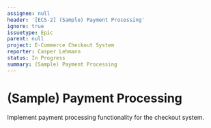 ```yaml
---
assignee: null
header: '[ECS-2] (Sample) Payment Processing'
ignore: true
issuetype: Epic
parent: null
project: E-Commerce Checkout System
reporter: Casper Lehmann
status: In Progress
summary: (Sample) Payment Processing
---
```


# (Sample) Payment Processing

Implement payment processing functionality for the checkout system.